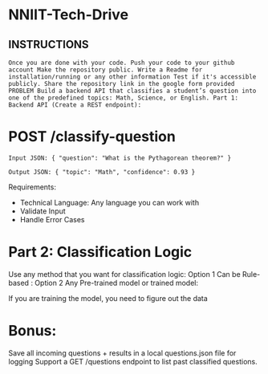 # NNIIT-Tech-Drive

## INSTRUCTIONS
`Once you are done with your code. Push your code to your github account
Make the repository public. Write a Readme for installation/running or any other information
Test if it's accessible publicly.
Share the repository link in the google form provided
PROBLEM
Build a backend API that classifies a student’s question into one of the predefined topics: Math, Science, or English.
Part 1: Backend API (Create a REST endpoint):`


# POST /classify-question


`Input JSON:
 { "question": "What is the Pythagorean theorem?" }`
 


`Output JSON:
 { "topic": "Math", "confidence": 0.93 }
`

Requirements:


- Technical Language: Any language you can work with
- Validate Input 
- Handle Error Cases

# Part 2: Classification Logic 

Use any method that you want for classification logic:
Option 1 Can be Rule-based :
Option 2 Any Pre-trained model or trained model:

If you are training the model, you need to figure out the data

# Bonus:
Save all incoming questions + results in a local questions.json file for logging
Support a GET /questions endpoint to list past classified questions.



